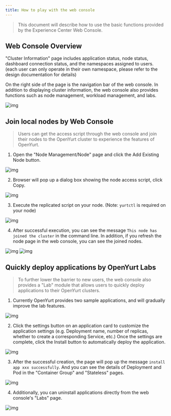 ```yaml
---
title: How to play with the web console
---
```


> This document will describe how to use the basic functions provided by the Experience Center Web Console.

## Web Console Overview

"Cluster Information" page includes application status, node status, dashboard connection status, and the namespaces assigned to users. (each user can only operate in their own namespace, please refer to the design documentation for details)

On the right side of the page is the navigation bar of the web console. In addition to displaying cluster information, the web console also provides functions such as node management, workload management, and labs.

![img](../../../../static/img/docs/installation/openyurt-experience-center/web_overview.png)

## Join local nodes by Web Console

> Users can get the access script through the web console and join their nodes to the OpenYurt cluster to experience the features of OpenYurt.

1. Open the "Node Management/Node" page and click the Add Existing Node button.

![img](../../../../static/img/docs/installation/openyurt-experience-center/web_node_add.png)

2. Browser will pop up a dialog box showing the node access script, click Copy.

![img](../../../../static/img/docs/installation/openyurt-experience-center/web_node_script.png)

3. Execute the replicated script on your node. (Note: `yurtctl` is required on your node)

![img](../../../../static/img/docs/installation/openyurt-experience-center/cmd_add_node.png)

4. After successful execution, you can see the message `This node has joined the cluster` in the command line. In addition, if you refresh the node page in the web console, you can see the joined nodes.

![img](../../../../static/img/docs/installation/openyurt-experience-center/cmd_add_node_success.png)
![img](../../../../static/img/docs/installation/openyurt-experience-center/web_node_add_success.png)

## Quickly deploy applications by OpenYurt Labs

> To further lower the barrier to new users, the web console also provides a "Lab" module that allows users to quickly deploy applications to their OpenYurt clusters.

1. Currently OpenYurt provides two sample applications, and will gradually improve the lab features.

![img](../../../../static/img/docs/installation/openyurt-experience-center/web_lab.png)

2. Click the settings button on an application card to customize the application settings (e.g. Deployment name, number of replicas, whether to create a corresponding Service, etc.) Once the settings are complete, click the Install button to automatically deploy the application.

![img](../../../../static/img/docs/installation/openyurt-experience-center/web_lab_config.png)

3. After the successful creation, the page will pop up the message `install app xxx successfully`. And you can see the details of Deployment and Pod in the "Container Group" and "Stateless" pages.

![img](../../../../static/img/docs/installation/openyurt-experience-center/web_lab_res.png)

4. Additionally, you can uninstall applications directly from the web console's "Labs" page.

![img](../../../../static/img/docs/installation/openyurt-experience-center/web_lab_uninstall.png)
